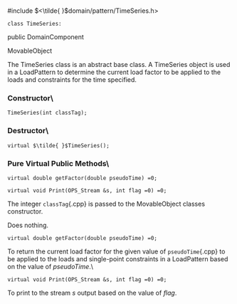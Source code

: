 \
#include $<\tilde{ }$domain/pattern/TimeSeries.h$>$



```{.cpp}
class TimeSeries:
```
 public DomainComponent


MovableObject


The TimeSeries class is an abstract base class. A TimeSeries object is
used in a LoadPattern to determine the current load factor to be applied
to the loads and constraints for the time specified.
### Constructor\

```{.cpp}
TimeSeries(int classTag);
```

### Destructor\

```{.cpp}
virtual $\tilde{ }$TimeSeries();
```

### Pure Virtual Public Methods\

```{.cpp}
virtual double getFactor(double pseudoTime) =0;
```



```{.cpp}
virtual void Print(OPS_Stream &s, int flag =0) =0;
```



The integer `classTag`{.cpp} is passed to the MovableObject classes
constructor.

Does nothing.

```{.cpp}
virtual double getFactor(double pseudoTime) =0;
```


To return the current load factor for the given value of `pseudoTime`{.cpp} to
be applied to the loads and single-point constraints in a LoadPattern
based on the value of *pseudoTime*.\

```{.cpp}
virtual void Print(OPS_Stream &s, int flag =0) =0;
```


To print to the stream *s* output based on the value of *flag*.
